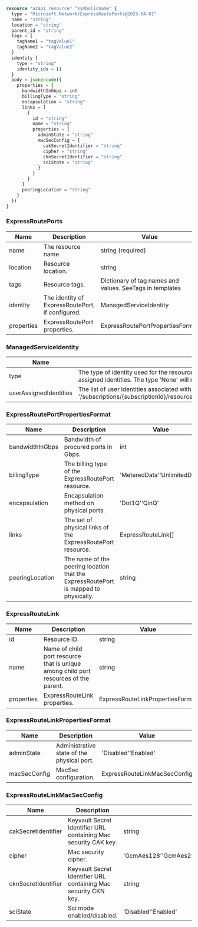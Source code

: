 ```terraform
resource "azapi_resource" "symbolicname" {
  type = "Microsoft.Network/ExpressRoutePorts@2023-04-01"
  name = "string"
  location = "string"
  parent_id = "string"
  tags = {
    tagName1 = "tagValue1"
    tagName2 = "tagValue2"
  }
  identity {
    type = "string"
    identity_ids = []
  }
  body = jsonencode({
    properties = {
      bandwidthInGbps = int
      billingType = "string"
      encapsulation = "string"
      links = [
        {
          id = "string"
          name = "string"
          properties = {
            adminState = "string"
            macSecConfig = {
              cakSecretIdentifier = "string"
              cipher = "string"
              cknSecretIdentifier = "string"
              sciState = "string"
            }
          }
        }
      ]
      peeringLocation = "string"
    }
  })
}

```

### ExpressRoutePorts

| Name | Description | Value |
|-|-|-|
| name | The resource name | string (required) |
| location | Resource location. | string |
| tags | Resource tags. | Dictionary of tag names and values. SeeTags in templates |
| identity | The identity of ExpressRoutePort, if configured. | ManagedServiceIdentity |
| properties | ExpressRoutePort properties. | ExpressRoutePortPropertiesFormat |


### ManagedServiceIdentity

| Name | Description | Value |
|-|-|-|
| type | The type of identity used for the resource. The type 'SystemAssigned, UserAssigned' includes both an implicitly created identity and a set of user assigned identities. The type 'None' will remove any identities from the virtual machine. | 'None''SystemAssigned''SystemAssigned, UserAssigned''UserAssigned' |
| userAssignedIdentities | The list of user identities associated with resource. The user identity dictionary key references will be ARM resource ids in the form: '/subscriptions/{subscriptionId}/resourceGroups/{resourceGroupName}/providers/Microsoft.ManagedIdentity/userAssignedIdentities/{identityName}'. | object |


### ExpressRoutePortPropertiesFormat

| Name | Description | Value |
|-|-|-|
| bandwidthInGbps | Bandwidth of procured ports in Gbps. | int |
| billingType | The billing type of the ExpressRoutePort resource. | 'MeteredData''UnlimitedData' |
| encapsulation | Encapsulation method on physical ports. | 'Dot1Q''QinQ' |
| links | The set of physical links of the ExpressRoutePort resource. | ExpressRouteLink[] |
| peeringLocation | The name of the peering location that the ExpressRoutePort is mapped to physically. | string |


### ExpressRouteLink

| Name | Description | Value |
|-|-|-|
| id | Resource ID. | string |
| name | Name of child port resource that is unique among child port resources of the parent. | string |
| properties | ExpressRouteLink properties. | ExpressRouteLinkPropertiesFormat |


### ExpressRouteLinkPropertiesFormat

| Name | Description | Value |
|-|-|-|
| adminState | Administrative state of the physical port. | 'Disabled''Enabled' |
| macSecConfig | MacSec configuration. | ExpressRouteLinkMacSecConfig |


### ExpressRouteLinkMacSecConfig

| Name | Description | Value |
|-|-|-|
| cakSecretIdentifier | Keyvault Secret Identifier URL containing Mac security CAK key. | string |
| cipher | Mac security cipher. | 'GcmAes128''GcmAes256''GcmAesXpn128''GcmAesXpn256' |
| cknSecretIdentifier | Keyvault Secret Identifier URL containing Mac security CKN key. | string |
| sciState | Sci mode enabled/disabled. | 'Disabled''Enabled' |


